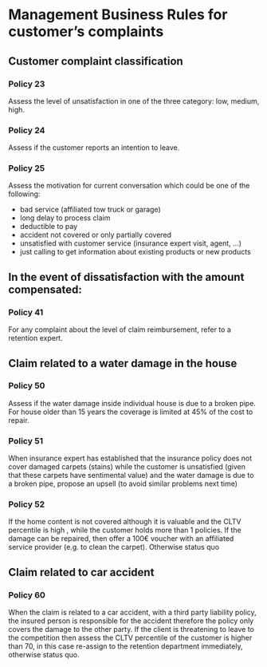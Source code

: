 #  Management Business Rules for customer’s complaints  

## Customer complaint classification

### **Policy 23**

Assess the level of unsatisfaction in one of the three category: low, medium, high.

### **Policy 24**

Assess if the customer reports an intention to leave.

###  **Policy 25**

Assess the motivation for current conversation which could be one of the following:

*   bad service (affiliated tow truck or garage)
*   long delay to process claim
*   deductible to pay
*   accident not covered or only partially covered
*   unsatisfied with customer service (insurance expert visit, agent, …)
*   just calling to get information about existing products or new products
    
## In the event of dissatisfaction with the amount compensated:

### **Policy 41**

For any complaint about the level of claim reimbursement, refer to a retention expert.

## Claim related to a water damage in the house

### **Policy 50**

Assess if the water damage inside individual house is due to a broken pipe. For house older than 15 years the coverage is limited at 45% of the cost to repair.

### **Policy 51**

When insurance expert has established that the insurance policy does not cover damaged carpets (stains) while the customer is unsatisfied (given that these carpets have sentimental value) and the water damage is due to a broken pipe, propose an upsell (to avoid similar problems next time)

### **Policy 52**

If the home content is not covered although it is valuable and the CLTV percentile is high , while the customer holds more than 1 policies. If the damage can be repaired, then offer a 100€ voucher with an affiliated service provider (e.g. to clean the carpet). Otherwise status quo


## Claim related to car accident

### **Policy 60**

When the claim is related to a car accident, with a third party liability policy, the insured person is responsible for the accident therefore the policy only covers the damage to the other party. If the client is threatening to leave to the competition then assess the CLTV percentile of the customer is higher than 70, in this case re-assign to the retention department immediately, otherwise status quo.